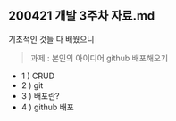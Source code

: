 ## 200421 개발 3주차 자료.md
기초적인 것들 다 배웠으니
> 과제 : 본인의 아이디어 github 배포해오기

- 1 ) CRUD
- 2 ) git
- 3 ) 배포란?
- 4 ) github 배포
